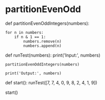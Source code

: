 # partitionEvenOdd
def partitionEvenOddIntegers(numbers):

    for n in numbers:
        if n & 1 == 1:
            numbers.remove(n)
            numbers.append(n)
            
def runTest(numbers):
    print('Input:', numbers)

    partitionEvenOddIntegers(numbers)

    print('Output:', numbers)


def start():
    runTest([7, 7, 4, 0, 9, 8, 2, 4, 1, 9])

start()
